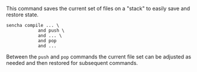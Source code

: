 This command saves the current set of files on a "stack" to easily save and
restore state.

    sencha compile ... \
                and push \
                and ... \
                and pop
                and ...

Between the `push` and `pop` commands the current file set can be adjusted as
needed and then restored for subsequent commands.
